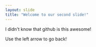 ```yaml
---
layout: slide
title: "Welcome to our second slide!"
---
```

I didn't know that github is this awesome!

Use the left arrow to go back!
